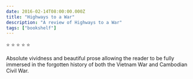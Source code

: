 ```yaml
---    
date: 2016-02-14T08:00:00.000Z
title: "Highways to a War"
description: "A review of Highways to a War"
tags: ["bookshelf"]
---   
```

⭐ ⭐ ⭐ ⭐ ⭐ 

Absolute vividness and beautiful prose allowing the reader to be fully immersed in the forgotten history of both the Vietnam War and Cambodian Civil War. 